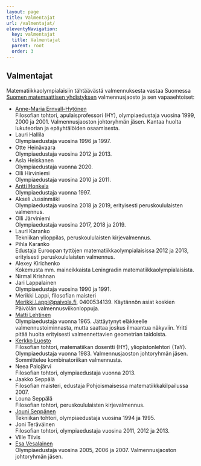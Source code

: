 ```yaml
---
layout: page
title: Valmentajat
url: /valmentajat/
eleventyNavigation:
  key: valmentajat
  title: Valmentajat
  parent: root
  order: 3
---
```

## Valmentajat

Matematiikkaolympialaisiin tähtäävästä valmennuksesta vastaa Suomessa
[Suomen matemaattisen yhdistyksen][smy] valmennusjaosto ja sen vapaaehtoiset:

*  [Anne-Maria Ernvall-Hytönen][ameh]<br/>
   Filosofian tohtori, apulaisprofessori (HY), olympiaedustaja vuosina 1999, 2000 ja 2001.
   Valmennusjaoston johtoryhmän jäsen. Kantaa huolta lukuteorian ja epäyhtälöiden osaamisesta.
*  Lauri Hallila<br/> Olympiaedustaja vuosina 1996 ja 1997.
*  Otte Heinävaara<br/> Olympiaedustaja vuosina 2012 ja 2013.
*  Asla Heiskanen<br/> Olympiaedustaja vuonna 2020.
*  Olli Hirviniemi<br/>Olympiaedustaja vuosina 2010 ja 2011.
*  [Antti Honkela][ahonkela]<br/> Olympiaedustaja vuonna 1997.
*  Akseli Jussinmäki<br/> Olympiaedustaja vuosina 2018 ja 2019, erityisesti peruskoululaisten valmennus.
*  Olli Järviniemi<br/> Olympiaedustaja vuosina 2017, 2018 ja 2019.
*  Lauri Karanko <br/> Tekniikan ylioppilas, peruskoululaisten kirjevalmennus.
*  Pihla Karanko <br/> Edustaja Euroopan tyttöjen matematiikkaolympialaisissa 2012 ja 2013, erityisesti peruskoululaisten valmennus.
*  Alexey Kirichenko<br/>
   Kokemusta mm. maineikkaista Leningradin matematiikkaolympialaisista.
*  Nirmal Krishnan
*  Jari Lappalainen<br/> Olympiaedustaja vuosina 1990 ja 1991.
*  Merikki Lappi, filosofian maisteri<br/>
   Merikki.Lappi@paivola.fi, 0400534139.
   Käytännön asiat koskien Päivölän valmennusviikonloppuja.
*  [Matti Lehtinen][matti]<br/>
   Olympiaedustaja vuonna 1965. Jättäytynyt eläkkeelle valmennustoiminnasta, mutta saattaa joskus ilmaantua näkyviin.
   Yritti pitää huolta erityisesti valmennettavien geometrian taidoista.
*  [Kerkko Luosto][kluosto]<br/>
   Filosofian tohtori, matematiikan dosentti (HY), yliopistonlehtori (TaY).
   Olympiaedustaja vuonna 1983. Valmennusjaoston johtoryhmän jäsen.
   Sommittelee kombinatoriikan valmennusta.
*  Neea Palojärvi<br/> Filosofian tohtori, olympiaedustaja vuonna 2013.
*  Jaakko Seppälä<br/>
   Filosofian maisteri, edustaja Pohjoismaisessa matematiikkakilpailussa 2007.
*  Louna Seppälä<br/>
   Filosofian tohtori, peruskoululaisten kirjevalmennus.
*  [Jouni Seppänen][jks]<br/> Tekniikan tohtori, olympiaedustaja vuosina 1994 ja 1995.
*  Joni Teräväinen<br/> Filosofian tohtori, olympiaedustaja vuosina 2011, 2012 ja 2013.
*  Ville Tilvis
*  [Esa Vesalainen][evvesala]<br/>
   Olympiaedustaja vuosina 2005, 2006 ja 2007. Valmennusjaoston johtoryhmän jäsen.

[smy]: http://www.matemaattinenyhdistys.fi/
[ameh]: http://users.abo.fi/aernvall/
[ahonkela]: http://www.iki.fi/ahonkela/
[matti]: http://www.elisanet.fi/matti.t.lehtinen/
[kluosto]: https://www.tuni.fi/fi/kerkko-luosto
[jks]: http://www.iki.fi/jks/
[evvesala]: http://esavesalainen.fi
